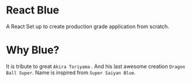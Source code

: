 # React Blue 

A React Set up to create production grade application from scratch. 

# Why Blue?

It is tribute to great `Akira Toriyama` . And his last awesome creation `Dragon Ball Super`. Name is inspired from `Super Saiyan Blue`.  